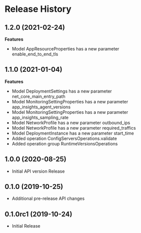 # Release History

## 1.2.0 (2021-02-24)

**Features**

  - Model AppResourceProperties has a new parameter enable_end_to_end_tls

## 1.1.0 (2021-01-04)

**Features**

  - Model DeploymentSettings has a new parameter net_core_main_entry_path
  - Model MonitoringSettingProperties has a new parameter app_insights_agent_versions
  - Model MonitoringSettingProperties has a new parameter app_insights_sampling_rate
  - Model NetworkProfile has a new parameter outbound_ips
  - Model NetworkProfile has a new parameter required_traffics
  - Model DeploymentInstance has a new parameter start_time
  - Added operation ConfigServersOperations.validate
  - Added operation group RuntimeVersionsOperations

## 1.0.0 (2020-08-25)

  - Initial API version Release

## 0.1.0 (2019-10-25)

  - Additional pre-release API changes

## 0.1.0rc1 (2019-10-24)

  - Initial Release
